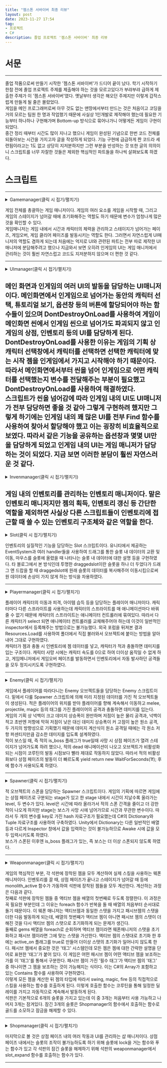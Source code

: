 ```yaml
---
title: "젬스톤 서바이버 최종 리뷰"
layout: post
date: 2023-11-27 17:54
tag:
- 프로젝트
- C#
description: 졸업 프로젝트 '젬스톤 서바이버' 최종 리뷰
---
```


# 서문
---
졸업 작품으로써 만들기 시작한 '젬스톤 서바이버'가 드디어 끝이 났다. 학기 시작하기 한참 전에 졸업 프로젝트 주제를 제출해야 하는 것을 모르고있다가 부랴부랴 급하게 제출한 주제가 이 '젬스톤 서바이버'였다. 옛날부터 생각은 해오던 주제지만 이렇게 갑작스럽게 만들게 될 줄은 몰랐었다.  
게임을 메인 프로그래머로써 아무 것도 없는 맨땅에서부터 만드는 것은 처음이고 코딩을 거의 모르는 팀원 한 명과 작업했기 때문에 사실상 1인개발로 제작해야 했는데 필요한 기능부터 하나하나 구현해가며 Bottom-up 방식으로 묶어나가니 어떻게든 게임이 구현이 되었다.  
중간 정리 때부터 시간도 많이 지나고 했으니 게임이 완성된 기념으로 한번 코드 전체를 되돌아보는 시간을 가지고자 글을 작성하게 되었다. 기능 구현에 급급하게 짠 코드라 세련됨이라고는 1도 없고 상당히 지저분하지만 그런 부분을 반성하는 것 또한 글의 의의이니 스크립트를 너무 자잘한 것들은 제외한 핵심적인 파트들을 하나씩 살펴보도록 하겠다.  

# 스크립트
---

<details>
<summary>Gamemanager(클릭 시 접기/펼치기)</summary>
<div markdown="1">

{% highlight c# %}
using System.Collections;
using System.Collections.Generic;
using TMPro;
using UnityEngine;
using UnityEngine.SceneManagement;
using UnityEngine.UI;

public class gamemanager : MonoBehaviour
{
    public static gamemanager instance=null;
    public poolmanager poolmng;
    public GameObject inventory;
    public invenmanager invenmanager;
    public playermanager player;
    public Spawner spawner;
    public Slider hpbar;
    public GameObject hp_red;
    public GameObject uimng;
    public uimanager ui;
    public int char_num;
    public float gameTime;
    public bool inv_active=false;
    public TMP_Text min_text;
    public TMP_Text sec_text; 
    public TMP_Text gold_text;
    public TMP_Text kill_text;
    public int gold=0;
    public int kill=0;
    public gemData char1;
    public gemData char2;
    public gemData char3;
    public GameObject game_over_screen;
    public GameObject clear_screen;
    public float maxGameTime = 2 * 10f; // 20�? / 5 * 60f >> 5�?
    public float health;
    public float maxhealth=1000;
    public bool isLive = true;

    void Awake() //게임 초기화 및 ui매니저 데이터 인계받음
    {
        if(instance==null) {
            instance=this;
        }
        else {
            Destroy(this);
        }
        min_text.text="00";
        sec_text.text="00";
        gold_text.text="000";
        uimng=GameObject.Find("UImanager");
        ui=uimng.GetComponent<uimanager>();
        char_num=ui.char_num;
        hp_refresh();
    }

    private void Start() {
        if(char_num==1) {
            GameObject mn=invenmanager.monoliths[0];
            weaponmanager wpmn=mn.GetComponent<weaponmanager>();
            wpmn.gems[0]=char1;
            wpmn.mono_slots[0].g=char1;
            wpmn.monolith_active();
        }
        else if(char_num==2) {
            GameObject mn=invenmanager.monoliths[0];
            weaponmanager wpmn=mn.GetComponent<weaponmanager>();
            wpmn.gems[0]=char2;
            wpmn.mono_slots[0].g=char2;
            wpmn.monolith_active();
            player.char_select2();
        }
        else if(char_num==3) {
            GameObject mn=invenmanager.monoliths[0];
            weaponmanager wpmn=mn.GetComponent<weaponmanager>();
            wpmn.gems[0]=char3;
            wpmn.mono_slots[0].g=char3;
            wpmn.monolith_active();
            player.char_select3();
        }
    }

    public void hp_refresh() {
        hpbar.value=health/maxhealth;
        if(hpbar.value==0) hp_red.SetActive(false);
    }
    

    private void Update()
    {
        gameTime += Time.deltaTime;

        //if(gameTime > maxGameTime){
           // gameTime = maxGameTime;
        //}

        int min=(int)gameTime / 60;
        int sec=((int)gameTime - min*60) % 60;

        if(sec>=60) {
            sec-=60;
        }
        if(min<10) min_text.text="0"+min.ToString();
        else min_text.text=min.ToString();

        if(sec<10) sec_text.text="0"+sec.ToString();
        else sec_text.text=sec.ToString();

        if(gold<10) gold_text.text="00"+gold.ToString();
        else if(gold<100) gold_text.text="0"+gold.ToString();
        else gold_text.text=gold.ToString();

        if(Input.GetKeyDown(KeyCode.I)) { //인벤토리 오픈 및 초기화
            inventory.SetActive(true);
            invenmanager.slot_refresh();
            hpbar.gameObject.SetActive(false);
            Time.timeScale=0;
            inv_active=true;
        }

        if(inv_active==true && Input.GetKeyDown(KeyCode.Escape)) {//인벤토리 켜져있을시 닫고 인벤이 꺼져있으면 설정창을 on
            GameObject[] monoliths=invenmanager.monoliths;
            foreach(GameObject mono in monoliths) {
                mono.GetComponent<weaponmanager>().monolith_active();
            }
            inventory.SetActive(false);
            hpbar.gameObject.SetActive(true);
            inv_active=false;
            Time.timeScale=1;
        }
    }

    public void merchant_phase() { //게임 시작 후 일정시간이 지나면 상점 페이즈를 오픈, 시간을 정지함
    //그와 동시에 현재 스테이지에 있던 모든 오브젝트를 비활성화함으로써 초기화
        foreach(List<GameObject> pool in poolmng.pools) {
            foreach(GameObject obj in pool) {
                obj.SetActive(false);
            }
        }
        spawner.stage++;
        spawner.boss_spawned=false;
        gameTime=0;
        Time.timeScale=0;
        ui.merchant_on();
    }

    public void game_over() {
        game_over_screen.SetActive(true);
        StartCoroutine(game_over_back());
    }

    public void game_clear() {
        clear_screen.SetActive(true);
        kill_text.text=kill.ToString();
        StartCoroutine(game_over_back());
    }

    IEnumerator game_over_back() {
        yield return new WaitForSeconds(4f);
        SceneManager.LoadScene("starting scene");
    }

}
{% endhighlight %}

</div>
</details>

게임 전체를 총괄하는 게임 매니저이다. 게임의 여러 요소를 게임을 시작할 때, 그리고 게임의 스테이지가 넘어갈 때에 초기화해주는 역할도 하기 때문에 변수가 엄청나게 많은 것을 확인할 수 있다.  
게임매니저는 게임 내에서 시간과 캐릭터의 체력을 관리하고 스테이지가 넘어가는 페이즈, 게임오버, 게임 클리어 페이즈를 발동시키는 역할도 한다. 그러면서 자연스럽게 UI매니저의 역할도 겸하게 되는데 처음에는 억지로 UI와 관련된 파트는 전부 따로 제작한 UI매니저에 분담해주려고 했으나 지금와서 보면 오히려 인게임의 UI는 게임 매니저에서 관리하는 것이 훨씬 자연스럽고 코드도 지저분하지 않으며 더 편한 것 같다.  

---  
<details>
<summary>UImanager(클릭 시 접기/펼치기)</summary>
<div markdown="1">

{% highlight c# %}
using System.Collections;
using System.Collections.Generic;
using UnityEngine;
using UnityEngine.UI;
using UnityEngine.SceneManagement;

public class uimanager : MonoBehaviour
{
    public static uimanager ui_instance=null;
    public GameObject startpannnel;
    public GameObject characterpannel;
    public GameObject charremindpannel;
    public GameObject quitremindpannel;
    public GameObject ingame_option;
    public GameObject merchant_pannel;
    public GameObject tuto_pannel;
    public GameObject main_option;
    bool in_game=false;
    public bool pause=false;
    Button fsbtn;
    Button wsbtn;
    Button backbtn;
    public int char_num;
   
   private void Awake() {
    if(ui_instance==null) {
            ui_instance=this;
            DontDestroyOnLoad(this.gameObject);
        }
    else {
        Destroy(ui_instance.gameObject);
        ui_instance=this;
        DontDestroyOnLoad(this.gameObject);
    }
   }
   public void startbutton() {
    startpannnel.SetActive(false);
    characterpannel.SetActive(true);
   }

   public void main_option_button() {
    main_option.SetActive(true);
   }
   public void main_option_back() {
    main_option.SetActive(false);
   }

   public void tuto_button() {
    tuto_pannel.SetActive(true);
   }
   public void tuto_back_button() {
    tuto_pannel.SetActive(false);
   }
   public void characterselect1() {
    char_num=1;
    charremindpannel.SetActive(true);
   }

   public void characterselect2() {
    char_num=2;
    charremindpannel.SetActive(true);
   }

   public void characterselect3() {
    char_num=3;
    charremindpannel.SetActive(true);
   }

   public void characteryes() {
    characterpannel.SetActive(false);
    startpannnel=null;
    characterpannel=null;
    charremindpannel=null;
    quitremindpannel=null;
    SceneManager.LoadScene("in-game");
    in_game=true;
   }

   public void back_to_main() {
    Time.timeScale=1;
    SceneManager.LoadScene("starting scene");
   }

   public void characterno() {
    char_num=0;
    charremindpannel.SetActive(false);
   }

   public void backtomain() {
    characterpannel.SetActive(false);
    startpannnel.SetActive(true);
   }

   public void exit_button() {
    quitremindpannel.SetActive(true);
   }

   public void exit_yes() {
    Debug.Log("exited");
    Application.Quit();
   }

   public void exit_no() {
    quitremindpannel.SetActive(false);
   }

   public void full_screen() {
    Screen.sleepTimeout = SleepTimeout.NeverSleep;
    Screen.SetResolution(1920, 1080, true);
    Debug.Log("full screen");
   }

   public void window_screen() {
    Screen.sleepTimeout = SleepTimeout.NeverSleep;
    Screen.SetResolution(1280, 720, false);
    Debug.Log("windowed");
   }

   public void merchant_on() {
    merchant_pannel=GameObject.Find("Canvas").transform.Find("merchant pannel").gameObject;
    merchant_pannel.SetActive(true);
    Time.timeScale=0;
   }

   private void Update() {
    if(in_game==true && gamemanager.instance!=null) {
        //인벤토리가 꺼져있을때 esc를 누르면 인게임 옵션 패널을 띄워줌
        if(pause==true && Input.GetKeyDown(KeyCode.Escape)) {
            ingame_option.SetActive(false);
            pause=false;
            Time.timeScale=1;
        }
        else if(gamemanager.instance.inv_active==false && Input.GetKeyDown(KeyCode.Escape)) {
            ingame_option=GameObject.Find("Canvas").transform.Find("ingame_option pannel").gameObject;
            ingame_option.SetActive(true);
            Time.timeScale=0;
            pause=true;
            fsbtn=GameObject.Find("full screen button").GetComponent<Button>();
            fsbtn.onClick.AddListener(full_screen);
            wsbtn=GameObject.Find("window screen button").GetComponent<Button>();
            wsbtn.onClick.AddListener(window_screen);
            backbtn=GameObject.Find("back button").GetComponent<Button>();
            backbtn.onClick.AddListener(back_to_main);
        }
        
    }
   }
}
{% endhighlight %}

</div>
</details>

메인 화면과 인게임의 여러 UI의 발동을 담당하는 UI매니저이다. 메인화면에서 인게임으로 넘어가는 동안의 캐릭터 선택, 튜토리얼 보기, 옵션창 등의 버튼에 할당되어야 하는 함수들이 있으며 DontDestroyOnLoad를 사용하여 게임이 메인화면 씬에서 인게임 씬으로 넘어가도 파괴되지 않고 인게임의 상점, 인벤토리 등의 UI를 담당하게 된다.  
DontDestroyOnLoad를 사용한 이유는 게임의 기획 상 캐릭터 선택창에서 캐릭터를 선택하면 선택한 캐릭터에 맞는 시작 젬을 인게임에서 가지고 시작해야 하기 때문이다. 따라서 메인화면에서부터 씬을 넘어 인게임으로 어떤 캐릭터를 선택했는지 변수를 전달해주는 부분이 필요했고 DontDestroyOnLoad를 사용하여 해결하였다.  
스크립트가 씬을 넘어감에 따라 인게임 내의 UI도 UI매니저가 전부 담당하면 좋을 것 같아 그렇게 구현하려 했지만 그렇게 하기에는 인게임 내의 꽤 많은 UI를 전부 Find 함수를 사용하여 찾아서 할당해야 했고 이는 굉장히 비효율적으로 보였다. 따라서 같은 기능을 공유하는 옵션창과 몇몇 UI만을 담당하게 되었고 인게임 내의 UI는 게임 매니저가 담당하는 것이 되었다. 지금 보면 이러한 분담이 훨씬 자연스러운 것 같다.  
---

<details>
<summary>Invenmanager(클릭 시 접기/펼치기)</summary>
<div markdown="1">

{% highlight c# %}
using System;
using System.Collections;
using System.Collections.Generic;
using UnityEngine;

public class invenmanager : MonoBehaviour
{
    // Start is called before the first frame update
    public static invenmanager inventory;
    public GameObject inv_pannel;
    public gemData[] gemlist;
    public GameObject[] monoliths;
    public GameObject[] slots;
    public int gemcount=0;


    void Awake()
    {
        if(inventory==null) {
            inventory=this;
        }
        else Destroy(this.gameObject);
    }
   
    public void inven_dead() {
        foreach(GameObject obj in monoliths) {
            weaponmanager wpmn=obj.GetComponent<weaponmanager>();
            wpmn.monolith_clear();
        }
    }

    public void slot_refresh() { // 인벤토리 슬롯을 젬 리스트와 동기화시켜줌
        for(int i=0; i<slots.Length; i++) {
            if(gemlist[i]!=null){
                slots[i].GetComponent<slot>().g=gemlist[i];
            }
            Debug.Log("slot refresh");  
        }
    }

    public void gemlist_refresh() { //인벤토리 내 젬의 위치변경 등이 있을때 리스트에도 반영해줌
        gemcount=0;
        for(int i=0; i<slots.Length; i++) {
            gemlist[i]=slots[i].GetComponent<slot>().g;
            if(gemlist[i]!=null) gemcount++;
        }
        Debug.Log("gemlist refresh");  
    }

    public void add_gem(gemData gd) { //슬롯에 여유가 있다면 젬리스트에 젬 데이터를 넣어줌
        if(gemcount<slots.Length) {
            for(int i=0; i<slots.Length; i++) {
                if(gemlist[i]==null) {
                    gemlist[i]=gd;
                    gemcount++;
                    break;
                }
            }
        }
        else {
            Debug.Log("slot full");
        }
    }

}
{% endhighlight %}

</div>
</details>

게임 내의 인벤토리를 관리하는 인벤토리 매니저이다. 말은 인벤토리 매니저지만 젬의 획득, 인벤토리 갱신 등 간단한 역할을 제외하면 사실상 다른 스크립트들이 인벤토리에 접근할 때 쓸 수 있는 인벤토리 구조체와 같은 역할을 한다.  
---

<details>
<summary>Slot(클릭 시 접기/펼치기)</summary>
<div markdown="1">

{% highlight c# %}
using System.Collections;
using System.Collections.Generic;
using UnityEngine;
using UnityEngine.UI;
using UnityEngine.EventSystems;
using Unity.VisualScripting;
using TMPro;

public class slot : MonoBehaviour, IBeginDragHandler, IDragHandler, IEndDragHandler, IDropHandler, IPointerEnterHandler, IPointerExitHandler, IPointerClickHandler
{
    [SerializeField]
   private gemData pgem;
   public Image slot_img;
   public bool islock=false;
   public bool isfull=false;
   public bool begin_mono=false;
   public int slot_index;
   public GameObject pannel;
   public TMP_Text title;
   public TMP_Text explain;
   public TMP_Text tags;

   public gemData g { //젬 데이터가 있다면 투명화를 해제
    get {return pgem;}
    set {
        pgem=value;
        if(pgem==null) {
            slot_img.color=new Color(1,1,1,0);
            isfull=false;
        }
        else {
            isfull=true;
            slot_img.sprite=g.spr;
            slot_img.color=new Color(1,1,1,1);
        }
        
    }
   }

   void OnDisable() {
    pannel.SetActive(false);
   }

    public void OnPointerClick(PointerEventData eventData) {
        if(eventData.button==PointerEventData.InputButton.Right) {
            if(this.g!=null) {
                g=null;
                gamemanager.instance.gold+=10;
                invenmanager.inventory.gemlist_refresh();
            }
        }
    }

   public void OnPointerEnter(PointerEventData eventData) {
    //마우스 올리면 젬의 정보 패널을 띄움
        if(this.isfull) {
            pannel.SetActive(true);
            title.text=g.gem_name;
            explain.text=g.gem_explain;
            string str="";
            foreach(string s in g.tags) {
                str+=s + ",";
            }
            if(g.ispassive) {
                foreach(string s in g.required_tag) {
                    str+="<color=#800000ff><b>" + s + "</b></color>" + ",";
                }
            }
            str=str.Remove(str.Length - 1, 1);
            this.tags.text=str;
            Debug.Log("mouse enter");
        }
   }

    public void OnPointerExit(PointerEventData eventData) {
        //마우스 뗐을 때 창 사라짐
        if(pannel.activeSelf==true) {
            pannel.SetActive(false);
            Debug.Log("mouse exit");
        }
    }

   
    public void OnBeginDrag(PointerEventData eventData)
    { //슬롯에 젬이 있을시 슬롯을 클릭하면 draggedslot에 그 슬롯의 데이터를 복사해서 넘겨줌
        pannel.SetActive(false);
        if(isfull && !islock) {
            if(this.gameObject.tag=="monoslot") begin_mono=true;
            draggedslot.instance.dragslot=this;
            draggedslot.instance.dragset(slot_img);
            draggedslot.instance.transform.position=eventData.position;
        }
    }

    public void OnDrag(PointerEventData eventData)
    { //마우스 이동에 따라 draggedslot이 이동
        if(isfull && !islock) {
            draggedslot.instance.transform.position=eventData.position;
        }
    }

    public void OnEndDrag(PointerEventData eventData)
    { //드래그가 끝났을 시 처음에 클릭했던 슬롯에서 발동하는 함수
    //드래그의 종착점이 monolith인지, 다른 슬롯인지에 따라서 필요한 절차를 진행
        if(draggedslot.instance.is_monolith==true && draggedslot.instance.is_change==false && !islock) {
            this.g=null;
            invenmanager.inventory.gemlist[slot_index]=null;
            draggedslot.instance.is_monolith=false;
        }
        else if(draggedslot.instance.is_change==true && !islock) {
            Debug.Log(draggedslot.instance.change_gd);
            this.g=draggedslot.instance.change_gd;
            int idx=draggedslot.instance.change_idx;
            if(draggedslot.instance.is_monolith) {
                invenmanager.inventory.gemlist[slot_index]=draggedslot.instance.change_gd;
                draggedslot.instance.is_monolith=false;
            }
            else {
                invenmanager.inventory.gemlist[idx]=this.g;
                if(!begin_mono) invenmanager.inventory.gemlist[slot_index]=draggedslot.instance.change_gd;
            }
            draggedslot.instance.change_gd=null;
            draggedslot.instance.change_idx=-1;
            draggedslot.instance.is_change=false;
        }
        if(begin_mono && !islock) {
             foreach(GameObject mono in invenmanager.inventory.monoliths) {
                mono.GetComponent<weaponmanager>().monolith_reset();
            }
        }
        draggedslot.instance.drag_invisible(0);
        draggedslot.instance.dragslot=null;
        begin_mono=false;
        invenmanager.inventory.gemlist_refresh();
    }

    public void OnDrop(PointerEventData eventData)
    { //enddrag보다 먼저 발동하는 함수로 드래그가 끝난 위치에 있는 슬롯에서 발동
    //드래그가 끝난 위치가 monolith라면 젬데이터를 monolith로 넘겨주고 refresh
    //드래그가 끝난 위치가 다른 슬롯이라면 그 슬롯에 draggedslot의 데이터를 넘기고 슬롯의 데이터를 받아옴
        if(draggedslot.instance.dragslot!=null && this.gameObject.tag=="monoslot" && !islock) {
            if(this.g!=null) {
                draggedslot.instance.change_idx=this.slot_index;
                draggedslot.instance.change_gd=this.g;
                draggedslot.instance.is_change=true;
            }
            this.g=draggedslot.instance.dragslot.g;
            foreach(GameObject mono in invenmanager.inventory.monoliths) {
                mono.GetComponent<weaponmanager>().monolith_reset();
            }
            draggedslot.instance.is_monolith=true;
        }
        else if(draggedslot.instance.dragslot!=null && this.gameObject.tag=="slot" && !islock) {
            draggedslot.instance.change_idx=this.slot_index;
            draggedslot.instance.change_gd=this.g;
            this.g=draggedslot.instance.dragslot.g;
            draggedslot.instance.is_change=true;
        }
    }
}
{% endhighlight %}

</div>
</details>

인벤토리의 실질적인 기능을 담당하는 Slot 스크립트이다. 유니티에서 제공하는 EventSystem과 여러 handler들을 사용하여 드래그를 통한 슬롯 내 데이터의 교환 및 이동, 마우스를 슬롯에 올렸을 때 나타나는 슬롯 내 데이터에 대한 설명 등을 구현하였다. 타 블로그에서 본 방식인데 투명한 draggedslot이란 슬롯을 하나 더 두었다가 드래그 앤 드랍을 할 때 draggedslot에 원래 슬롯의 데이터를 복사해주어 이동시킴으로써 원 데이터에 손상이 가지 않게 하는 방식을 차용하였다.  

---
<details>
<summary>Playermanager(클릭 시 접기/펼치기)</summary>
<div markdown="1">

{% highlight c# %}
using System.Collections;
using System.Collections.Generic;
using UnityEngine;

public class playermanager : MonoBehaviour
{
    public invenmanager inv;
    Rigidbody2D rigid;
    public Vector2 inputvec;
    public GameObject pivot;
    SpriteRenderer spriter;
    Animator anim;
    float char_speed=0.1f;

    private void Awake() {
        rigid = GetComponent<Rigidbody2D>();
        spriter = GetComponent<SpriteRenderer>();
        anim = GetComponent<Animator>();
    }
    
    public void char_select2() {
        anim.runtimeAnimatorController=(RuntimeAnimatorController)Resources.Load("AcPlayer2");
    }
    public void char_select3() {
        anim.runtimeAnimatorController=(RuntimeAnimatorController)Resources.Load("AcPlayer3");
    }
    void Update() { //캐릭터 이동
        inputvec.x=Input.GetAxis("Horizontal")*char_speed;
        inputvec.y=Input.GetAxis("Vertical")*char_speed;
    }

    public void player_dead() {
        char_speed=0;
        gamemanager.instance.game_over();
        invenmanager.inventory.inven_dead();
    }

    private void FixedUpdate() { //area와 함께 이동시켜줌
        rigid.MovePosition(rigid.position + inputvec);
    }


    private void OnTriggerEnter2D(Collider2D collision) { //젬과 충돌시 인벤의 젬리스트에 추가
        if(collision.gameObject.tag == "gem") {
            Debug.Log("gem");
            gemData gd = collision.gameObject.GetComponent<gem>().GemData;
            inv.add_gem(gd);
            collision.gameObject.SetActive(false);
        }
    }
    void LateUpdate(){ //걷는 애니메이션 재생
        anim.SetFloat("Speed", inputvec.magnitude);

        if (inputvec.x != 0) {
            spriter.flipX = inputvec.x < 0;


        }
    }
    void OnCollisionStay2D(Collision2D collision)
    {
        if (!gamemanager.instance.isLive)
            return;

        if(gamemanager.instance.health >=0) {
            Enemy enemy=collision.gameObject.GetComponent<Enemy>();
            gamemanager.instance.health-=enemy.damage;
            gamemanager.instance.hp_refresh();
            Debug.Log(enemy.damage);
        }
        else if(gamemanager.instance.health < 0)
        {
            for(int index=2; index < transform.childCount; index++)
            {
                transform.GetChild(index).gameObject.SetActive(false);
            }
            player_dead();
            anim.SetTrigger("Dead");
        }
    }
}
{% endhighlight %}

</div>
</details>

플레이어 캐릭터의 이동과 피격, 아이템 습득 등을 담당하는 플레이어 매니저이다. 캐릭터마다 다른 스프라이트를 사용하는데 캐릭터의 스프라이트를 매 애니메이션마다 바꿔줄 수 없기 때문에 캐릭터의 스프라이트는 애니메이터 컨트롤러에 묶여있다. 따라서 다른 캐릭터가 select 되면 애니메이터 컨트롤러를 교체해주어야 하는데 이것이 일반적인 inspector에서 등록해주는 방법으로는 불가능했다. 외국 포럼을 뒤져본 결과 Resources.Load를 사용하여 폴더에서 직접 불러와서 오브젝트에 붙이는 방법을 알아내어 그대로 구현하였다.  
캐릭터가 젬과 충돌 시 인벤토리에 젬 데이터를 넣고, 캐릭터가 적과 충돌하면 데미지를 입는 구조이다. 캐릭터 사망 시에는 캐릭터 속도를 0으로 하여 더이상 움직일 수 없게 하고, 게임메니저에서 게임오버 페이즈를 발동하면서 인벤토리에서 자동 발사하던 공격들을 모두 정지시키도록 구현하였다.  

---

<details>
<summary>Enemy(클릭 시 접기/펼치기)</summary>
<div markdown="1">

{% highlight c# %}
using System;
using System.Collections;
using System.Collections.Generic;
using UnityEngine;
using Random=UnityEngine.Random;

public class Enemy : MonoBehaviour
{
    public float speed;
    public float health;
    public float maxHealth;
    public float fireres;
    public float iceres;
    public float lightres;
    public float damage;
    public bool[] cursed=new bool[11];
    public int gold;
    public bool is_boss=false;
    public RuntimeAnimatorController[] animCon;
    public Rigidbody2D target;
    int spriteType;

    public gemspawner gemspawner;

    public GameObject gem_effect;
    Animator gem_anim;
    bool isLive = true;

    Rigidbody2D rigid;
    Collider2D coll;
    Animator anim;
    SpriteRenderer spriter;
    WaitForFixedUpdate wait;


    void Awake() //변수 할당
    {
        rigid = GetComponent<Rigidbody2D>();
        coll = GetComponent<Collider2D>();
        spriter = GetComponent<SpriteRenderer>();
        anim = GetComponent<Animator>();
        wait = new WaitForFixedUpdate();
        gemspawner=gamemanager.instance.GetComponent<gemspawner>();
        Array.Fill(cursed,false);
    }
    void FixedUpdate()
    { //몬스터 이동
        if(!isLive || anim.GetCurrentAnimatorStateInfo(0).IsName("Hit"))
            return;
        Vector2 dirVec = target.position - rigid.position;
        Vector2 nextVec = dirVec.normalized * speed * Time.fixedDeltaTime;
        rigid.MovePosition(rigid.position + nextVec);
        rigid.velocity = Vector2.zero;
    }
    void LateUpdate() 
    {
        if(!isLive)
            return;
        spriter.flipX = target.position.x < rigid.position.x;
    }
    void OnEnable() 
    {
        target = gamemanager.instance.player.GetComponent<Rigidbody2D>();
        isLive = true;
        coll.enabled = true;
        rigid.simulated = true;
        spriter.sortingOrder = 2;
        anim.SetBool("Dead", false);
        health = maxHealth;
    }

    public void Init(SpawnData data)
    { //몬스터 스탯 초기화
        Debug.Log(data.spriteType);
        spriteType = data.spriteType;
        anim.runtimeAnimatorController = animCon[data.spriteType];
        speed = data.speed;
        maxHealth = data.health;
        health = data.health;
        damage=data.damage;
        fireres=data.fireres;
        iceres=data.iceres;
        lightres=data.lightres;
        gold=data.gold;
        is_boss=data.is_boss;
        if(is_boss) rigid.mass=50;
    }

    void OnTriggerEnter2D(Collider2D collision) 
    { //공격을 받으면 저항을 계산하여 데미지를 입음
        if (!collision.CompareTag("Bullet") && !collision.CompareTag("melee") && !collision.CompareTag("magic"))
            return;

        if(collision.CompareTag("Bullet")) {
            float dam=collision.GetComponent<projectile>().damage;
            if(collision.GetComponent<projectile>().fire) dam-=dam*(this.fireres-collision.GetComponent<projectile>().anti_fireres);
            else if(collision.GetComponent<projectile>().ice) dam-=dam*(this.iceres-collision.GetComponent<projectile>().anti_iceres);
            else if(collision.GetComponent<projectile>().lightn) dam-=dam*(this.lightres-collision.GetComponent<projectile>().anti_lightres);
            health -= dam;
            float force=collision.GetComponent<projectile>().force;
            StartCoroutine(KonckBack(force));
            audiomanager.instance.PlaySfx(audiomanager.Sfx.Range);
        }
        else if(collision.CompareTag("melee")) {
            float dam=collision.GetComponent<melee>().damage;
            if(collision.GetComponent<melee>().fire) dam-=dam*(this.fireres-collision.GetComponent<melee>().anti_fireres);
            else if(collision.GetComponent<melee>().ice) dam-=dam*(this.iceres-collision.GetComponent<melee>().anti_iceres);
            else if(collision.GetComponent<melee>().lightn) dam-=dam*(this.lightres-collision.GetComponent<melee>().anti_lightres);
            health -= dam;
            float force=collision.GetComponent<melee>().force;
            StartCoroutine(KonckBack(force));
            audiomanager.instance.PlaySfx(audiomanager.Sfx.Melee);
        }
        else if(collision.CompareTag("magic")) {
            float dam=collision.GetComponent<magic>().damage;
            if(collision.GetComponent<magic>().fire) dam-=dam*(this.fireres-collision.GetComponent<magic>().anti_fireres);
            else if(collision.GetComponent<magic>().ice) dam-=dam*(this.iceres-collision.GetComponent<magic>().anti_iceres);
            else if(collision.GetComponent<magic>().lightn) dam-=dam*(this.lightres-collision.GetComponent<magic>().anti_lightres);
            health -= dam;
            StartCoroutine(KonckBack());
        }

        if(health > 0){
            //체력이 남아있을시 hit
            anim.SetTrigger("Hit");
            audiomanager.instance.PlaySfx(audiomanager.Sfx.Hit);
        }
        else {
            //사망 과정 진행
            isLive = false;
            coll.enabled = false;
            rigid.simulated = false;
            spriter.sortingOrder = 1;
            if(this.is_boss) {
                if(this.spriteType==4) gamemanager.instance.game_clear();
                else StartCoroutine(open_merchant());
            }
            anim.SetBool("Dead", true);
            audiomanager.instance.PlaySfx(audiomanager.Sfx.Dead);
        }
    }

    IEnumerator KonckBack(float knockforce=3)
    {
        yield return wait; //애니메이션 중첩을 막기위해 유예를 줌
        Vector3 playerPos = gamemanager.instance.player.transform.position;
        Vector3 dirVec = transform.position - playerPos;
        rigid.AddForce(dirVec.normalized * knockforce, ForceMode2D.Impulse);
    }

    void Dead(){ //몬스터 사망 시 현재 위치에 젬을 떨어뜨리고 active false
        int i=Random.Range(0,11);
        if(i==0) {
        var gem=gemspawner.gem_spawn();
        gem.transform.position=this.transform.position;
        var vfx=Instantiate(gem_effect);
        gem_anim=vfx.GetComponent<Animator>();
        vfx.transform.position=this.transform.position;
        }
        gamemanager.instance.gold+=this.gold;
        gamemanager.instance.kill++;
        gameObject.SetActive(false);
    }

    IEnumerator open_merchant() {
        yield return new WaitForSeconds(1f);
        gamemanager.instance.merchant_phase();
    }
}
{% endhighlight %}

</div>
</details>

게임에서 플레이어를 따라다니는 Enemy 오브젝트들을 담당하는 Enemy 스크립트이다. 밑에서 다룰 Spawner 스크립트에 의해 미리 지정된 데이터를 가진 적 오브젝트들이 생성된다. 적은 플레이어의 위치를 받아 플레이어를 향해 계속해서 이동하고 melee, projectile, magic 등의 태그를 가진 플레이어의 공격과 충돌하면 데미지를 입는다.  
게임의 기획 상 넉백이 크고 데미지 상승폭이 완만하며 저점이 높은 물리 공격과, 넉백이 적고 초반엔 저항에 막혀 저점이 낮은 대신 데미지 상승폭이 커 고점이 높은 원소 공격, 두 가지의 방향성으로 기획했기 때문에 데미지 계산식이 원소 공격일 때에는 각 원소 저항 퍼센티지만큼 감소한 데미지를 입도록 설계하였다.  
적이 보스일 때, 즉 적의 is_boss 플래그가 true일때 사망 시 상점 페이즈가 열려 스테이지가 넘어가도록 하려 했으나, 적의 dead 애니메이션이 나오고 오브젝트가 비활성화 되는 시점이 코루틴의 발동 시점보다 빨라 제대로 작동하지 않았다. 따라서 적의 비활성화보다 상점 페이즈의 발동이 더 빠르도록 yield return new WaitForSeconds(1f); 후에 함수가 사용되도록 하였다.  

---
<details>
<summary>Spawner(클릭 시 접기/펼치기)</summary>
<div markdown="1">
{% highlight c# %}
using System;
using System.Collections;
using System.Collections.Generic;
using UnityEngine;
using Random=UnityEngine.Random;

public class Spawner : MonoBehaviour
{
    public Transform[] spwanPoint;
    public SpawnData[] spawnData;
    public int stage=1;
    public int level;
    public bool boss_spawned=false;
    public Dictionary<Tuple<int,int>,int[]> dic;
    float timer;

    void Awake() 
    {
        spwanPoint = GetComponentsInChildren<Transform>();  
        dic=new Dictionary<Tuple<int,int>,int[]>();
        dic_add();  
    }

    void dic_add() {
        dic.Add(new Tuple<int, int>(1,0),new int[]{0});
        dic.Add(new Tuple<int, int>(1,1),new int[]{0,1});
        dic.Add(new Tuple<int, int>(1,2),new int[]{0,1,3});
        dic.Add(new Tuple<int, int>(2,0),new int[]{0});
        dic.Add(new Tuple<int, int>(2,1),new int[]{7,1});
        dic.Add(new Tuple<int, int>(2,2),new int[]{0,1,6});
        dic.Add(new Tuple<int, int>(3,0),new int[]{7,8});
        dic.Add(new Tuple<int, int>(3,1),new int[]{7,8,9});
        dic.Add(new Tuple<int, int>(3,2),new int[]{7,8,9,5});
        dic.Add(new Tuple<int, int>(4,0),new int[]{10,11});
        dic.Add(new Tuple<int, int>(4,1),new int[]{10,11,12});
        dic.Add(new Tuple<int, int>(4,2),new int[]{10,11,12,4});
    }

    void Update() //게임 진행 시간에 따라 게임의 스테이지 레벨이 증가
    {
        timer += Time.deltaTime;
        level = Mathf.Min(Mathf.FloorToInt(gamemanager.instance.gameTime / 120f), 2);

        if(level<spawnData.Length && timer > spawnData[level+stage/3].spawnTime)
        {
            timer = 0;
            Spawn();
        }
    }
    void Spawn() //풀에서 몬스터를 정해진 스폰포인트에서 랜덤하게 pulling
    {
        var t=new Tuple<int, int>(stage,level);
        int[] arr=dic[t]; int leng=arr.Length;
        int rand=Random.Range(0,leng);
        int idx=arr[rand];
        if(spawnData[idx].is_boss) {
            if(boss_spawned) {
                GameObject Enemy = gamemanager.instance.poolmng.pulling(2);
                Enemy.transform.position = spwanPoint[Random.Range(1, spwanPoint.Length)].position;
                Enemy.GetComponent<Enemy>().Init(spawnData[0]);
            }
            else {
                GameObject Enemy = gamemanager.instance.poolmng.pulling(2);
                Enemy.transform.position = spwanPoint[Random.Range(1, spwanPoint.Length)].position;
                Enemy.GetComponent<Enemy>().Init(spawnData[idx]);
                boss_spawned=true;
            }
        }
        else {
            GameObject Enemy = gamemanager.instance.poolmng.pulling(2);
            Enemy.transform.position = spwanPoint[Random.Range(1, spwanPoint.Length)].position;
            Enemy.GetComponent<Enemy>().Init(spawnData[idx]);
        }
    }
}

[System.Serializable]
public class SpawnData
{
    public float spawnTime;
    public int spriteType;
    public int health;
    public float speed;
    public float damage;
    public float fireres;
    public float iceres;
    public float lightres;
    public int gold;
    public bool is_boss=false;
}
{% endhighlight %}

</div>
</details>

적 오브젝트의 스폰을 담당하는 Spawner 스크립트이다. 게임의 기획에 따르면 게임에는 상점 페이즈로 구분되는 stage가 있고 한 stage 내에서 시간이 지날수록 올라가는 level, 두 변수가 있다. level은 시간에 따라 올라가서 적의 스폰 간격을 줄이고 더 강한 적이 나오게 하지만 stage는 보스가 사망 시에 넘어가므로 시간과 무관한 변수이다. 따라서 두 개의 변수를 key로 가진 hash 자료구조가 필요했는데 C#의 Dictionary와 Tuple 자료구조를 사용하여 구축하였다. Unity에서 Dictionary는 다른 일반적인 배열 등과 다르게 Inspector 창에서 값을 입력하는 것이 불가능하므로 Awake 시에 값을 모두 입력시키도록 하였다.  
보스가 스폰된 이후엔 is_boss 플래그가 있는, 즉 보스는 더 이상 스폰되지 않도록 하였다.  

---

<details>
<summary>Weaponmanager(클릭 시 접기/펼치기)</summary>
<div markdown="1">
{% highlight c# %}
using System.Collections;
using System.Collections.Generic;
using UnityEngine;
using DG.Tweening;
using System;
using Random=UnityEngine.Random;

public class weaponmanager : MonoBehaviour
{
    public int prefabid; //할당된 액티브 젬의 id
    public float damage; //피해
    public float delay_percent=1;
    public int element=0; //속성
    public float force=3; //넉백 강도
    public int count; //발사 수
    public int penet; //관통
    public float radius; //반경
    public float speed; //탄속
    public int gem_color; //젬 색깔
    public List<int> curse; //저주 목록
    public GameObject player; //플레이어 위치
    public GameObject pivot; //플레이어의 회전축
    public GameObject pivot1;
    public gemData[] gems; //석판의 젬 목록
    public bool active_on=false;
    public int slot_index=0; //새로 개방된 슬롯 숫자
    public slotback[] expand_slots; //아직 열리지 않은 슬롯 목록
    public slot[] mono_slots; //석판의 슬롯 목록
    public GameObject special_manager;
    Tween tween;
    Coroutine crt;
    Coroutine spcrt=null;

    void Start() {
    }

    public void slot_expand() { //새로 열린 슬롯 개수가 3이 될때까지 개방 가능
        if(slot_index<3) {
            expand_slots[slot_index].slot_active();
            slot_index++;
        }
        else Debug.Log("all slot expanded");
    }


    IEnumerator magicuse(float delay) {//count만큼 마법을 pulling하여 발동시킴
    //wave 마법의 경우 중첩되면 밸런스가 무너지므로 count를 1로 고정
        while(true) {
            yield return new WaitForSeconds(delay);
            for(int i=0; i<count; i++) {
                GameObject mag=gamemanager.instance.poolmng.pulling(prefabid);
                if(prefabid==5) count=1;
                mag.transform.position=this.transform.position;
                mag.GetComponent<magic>().init(this.prefabid,this.damage,this.radius, this.element, player.transform);
            }
        }
    }
    IEnumerator projectile(float delay)
    { //delay마다 count만큼 fire 함수를 발동
        while(true)
        {
            yield return new WaitForSeconds(delay);
            for(int i=0; i<count; i++) {
                StartCoroutine(fire());
            }
        }
    }

    IEnumerator shotgun_fire(float delay) {
        while(true)
        {
            yield return new WaitForSeconds(delay);
            float dam=damage*2/10;
            float x=1.73f;
            StartCoroutine(shotgun(x, 1.3f, dam));
            StartCoroutine(shotgun(x,-1.3f,dam));
            for(int i=0; i<count-2; i++) {
                float y=Random.Range(-1.3f,1.3f);
                StartCoroutine(shotgun(x,y,dam));
            }
        }
    }

    IEnumerator fire() {
        //캐릭터 전방 180도 범위중 랜덤으로 투사체를 발사하는 함수
        GameObject dagger = gamemanager.instance.poolmng.pulling(prefabid);
        dagger.transform.position = player.transform.position;
        dagger.GetComponent<projectile>().init(damage, penet,element, curse, force);
        float x=Random.Range(0, 30);
        if(this.prefabid==10) x=Random.Range(-30,0);
        float y=Random.Range(-30,30);
        Vector3 dir=new Vector3(x,y,0);
        dir=dir.normalized;
        dagger.transform.rotation=Quaternion.FromToRotation(Vector3.up,dir);
        Rigidbody2D rigid=dagger.GetComponent<Rigidbody2D>();
        rigid.velocity=Vector2.zero;
        rigid.velocity=dir*speed;
        yield return null;
        StartCoroutine(daggerfalse(dagger));
    }

    IEnumerator shotgun(float a, float b, float dam) {
        //캐릭터 전방 180도 범위중 랜덤으로 투사체를 발사하는 함수
        GameObject dagger = gamemanager.instance.poolmng.pulling(prefabid);
        dagger.transform.position = player.transform.position;
        dagger.GetComponent<projectile>().init(dam, penet,element, curse, force);
        dagger.transform.localScale=new Vector3(0.35f,0.35f,0.35f);
        Vector3 dir=new Vector3(a,b,0);
        dir=dir.normalized;
        dagger.transform.rotation=Quaternion.FromToRotation(Vector3.up,dir);
        Rigidbody2D rigid=dagger.GetComponent<Rigidbody2D>();
        rigid.velocity=Vector2.zero;
        rigid.velocity=dir*speed;
        yield return null;
        StartCoroutine(daggerfalse(dagger));
    }

    IEnumerator daggerfalse(GameObject used_dagger) {
        yield return new WaitForSeconds(5f);
        used_dagger.SetActive(false);
    }

    IEnumerator swing(float delay) {
        //캐릭터 전방 180도만큼 근접무기를 휘두르는 함수
        while(true) {
        yield return new WaitForSeconds(delay);
        GameObject melee=gamemanager.instance.poolmng.pulling(prefabid);
        melee.transform.parent=pivot.transform;
        melee.transform.position=pivot.transform.position+new Vector3(0,1,0);
        melee.GetComponent<melee>().init(damage, penet, curse, element, radius, force);
        tween=pivot.transform.DORotate(new Vector3(0,0,180f),0.75f)
        .SetEase(Ease.OutQuart)
        .OnKill(()=> {
            pivot.transform.localEulerAngles=new Vector3(0,0,0);
            melee.SetActive(false);
        })
        .OnComplete(()=> {
            pivot.transform.localEulerAngles=new Vector3(0,0,0);
        });
        StartCoroutine(swing_false(melee));
        }
    }

    IEnumerator whirlwind() {
        GameObject melee=gamemanager.instance.poolmng.pulling(prefabid);
        melee.transform.parent=pivot1.transform;
        melee.transform.position=pivot1.transform.position+new Vector3(0,2,0);
        melee.GetComponent<melee>().init(damage, penet, curse, element, radius, force);
        tween=pivot1.transform.DORotate(new Vector3(0,0,360),2f, RotateMode.FastBeyond360)
        .SetEase(Ease.Linear)
        .SetLoops(-1)
        .OnKill(()=> {
            pivot1.transform.localEulerAngles=new Vector3(0,0,0);
            melee.SetActive(false);
        });
        yield return null;

    }

    IEnumerator swing_false(GameObject melee) {
        yield return new WaitForSeconds(0.65f);
        melee.SetActive(false);
    }

    public void skill_use() { //gem color에 따라 종류에 맞는 함수를 발동시킴
        if(gem_color==1) {
            if(this.prefabid==8) {
                crt=StartCoroutine(shotgun_fire(2f*delay_percent));
            }
            else {
                crt=StartCoroutine(projectile(2f*delay_percent));
            }
        }
        else if(gem_color==2) {
            crt=StartCoroutine(magicuse(4f*delay_percent));
        }
        else if(gem_color==3) {
            if(this.prefabid==4) crt=StartCoroutine(swing(3f*delay_percent));
            else crt=StartCoroutine(whirlwind());
        }
    }

    public void monolith_reset() { //인벤토리에서 monolith에 젬을 장착시켰을 때
    //슬롯의 젬 데이터를 monolith로 가져오는 함수
        Debug.Log("gem set");
        for(int i=0; i<3+slot_index; i++) { //향후 3을 열린 슬롯 개수로 수정
            if(mono_slots[i].gameObject.activeSelf==true) {
                gems[i]=mono_slots[i].g;
            }
        }
    }

    public void monolith_clear() { //공격의 중복발동을 방지하기 위해 공격 발동 전에 초기화해주는 함수
        this.damage=0;
        this.count=0;
        this.prefabid=0;
        this.gem_color=0;
        this.speed=0;
        this.radius=0;
        this.penet=0;
        this.element=0;
        this.force=3;
        this.delay_percent=1;
        active_on=false;
        curse.Clear();
        tween.Kill();
        if(crt!=null) StopCoroutine(crt);
        if(spcrt!=null) special_manager.GetComponent<special>().StopCoroutine(spcrt);
    }
    public void monolith_active() {
        monolith_clear();
        //인벤토리를 끌 때 monolith가 가진 젬들을 계산하여 weaponmanager가 최종적으로 스킬을 발동함
        for(int i=0; i<gems.Length; i++) {
            if(gems[i]!=null) {
                if(gems[i].isactive && i!=0) {
                    gemData tmp=gems[0];
                    gems[0]=gems[i];
                    gems[i]=tmp;
                } 
            }
        }
        foreach(gemData gd in gems) {
            if(gd==null) continue;
            if(gd.isactive && !active_on) {
                this.damage=gd.damage;
                this.count=gd.count;
                this.prefabid=gd.id;
                this.gem_color=gd.color;
                this.speed=gd.speed;
                this.radius=gd.radius;
                this.penet=gd.penet;
                this.element=gd.element;
                this.force=gd.force;
                active_on=true;
                skill_use();
            }
            else if(gd.ispassive) {
                bool flag=true;
                foreach(string s in gd.required_tag) {
                    if(gems[0]!=null && !gems[0].tags.Contains(s)) flag=false;
                }
                if(gd.required_tag.Contains("범용")) flag=true;
                if(flag) {
                    if(gd.curse!=0) curse.Add(gd.curse);
                    this.damage+=gd.damage;
                    this.speed*=gd.speed;
                    this.radius*=gd.radius;
                    this.penet+=gd.penet;
                    this.count+=gd.count;
                    this.element=gd.element;
                    this.force+=gd.force;
                    this.delay_percent*=gd.delay_reduct;
                }
            }
            else if(gd.isspecial) {
                spcrt=special_manager.GetComponent<special>().init(this);
            }
        }
    }
}
{% endhighlight}
</div>
</details>

게임의 핵심적인 부분, 각 석판에 장착된 젬을 모두 계산하여 실제 스킬을 사용하는 웨폰 매니저이다. 인벤토리를 끌 때, 상점 페이즈가 끝나고 스테이지가 넘어갈 때 등에 monolith_active 함수가 가동하여 석판에 장착된 젬들을 모두 계산한다. 계산하는 과정은 다음과 같다.  
첫째로 석판에 장착된 젬들 중 액티브 젬을 배열의 첫번째로 두도록 정렬한다. 이 과정은 꼭 필요한 부분인데 그 이유는 foreach 함수가 반복을 돌 때 배열의 처음부터 순서대로 돌기 때문이다. 이 웨폰 매니저는 액티브젬과 동일한 스탯을 가지고 패시브젬의 스탯을 더한 다음 발동하게 되는데, 배열의 첫번째가 액티브 젬이 아니면 패시브 젬의 스탯이 더해진 것을 다시 액티브 젬의 스탯으로 초기화하게 되는 문제가 생긴다.  
둘째로 gems 배열을 foreach로 순회하며 액티브 젬이라면 웨폰매니저의 스탯을 초기화하고 패시브 젬이라면 그에 맞는 스탯을 가산한다. 액티브 젬의 스탯대로 초기화 한 후에는 active_on 플래그를 true로 만들어 더이상 스탯의 초기화가 일어나지 않도록 한다. 패시브 젬에서 중요한 것은 '태그' 시스템인데 모든 젬은 젬에 대한 간략한 설명을 단어로 표현한 '태그'가 붙어 있다. 이 게임은 어떤 패시브 젬이 어떤 액티브 젬을 보조하는가를 이 '태그'를 통해서 구분한다. 패시브 젬이 가진 '필수 태그'가 액티브 젬의 '태그' 중 하나이면 그 젬을 보조하는 것이 가능해지는 식이다. 이는 C#의 Array가 포함하고 있는 Contains 함수를 사용하여 구현하였다.  
이렇게 모든 젬을 계산한 뒤 젬의 타입에 따라서 swing, magic, fire 등의 직접적으로 스킬을 사용하는 함수를 호출하게 된다. 이렇게 호출한 함수는 코루틴을 통해 일정한 딜레이를 가지고 자동적으로 계속해서 발동하게 된다.  
석판은 기본적으로 6개의 슬롯을 가지고 있는데 이 중 3개는 처음부터 사용 가능하고 나머지 3개는 잠겨있다. 잠긴 3개의 슬롯은 Shopmanager의 함수에서 호출하는 함수로 골드를 소모하고 잠금을 해제할 수 있다.

---

<details>
<summary>Shopmanager(클릭 시 접기/펼치기)</summary>
<div markdown="1">
{% highlight c# %}
using System.Collections;
using System.Collections.Generic;
using UnityEngine;
using UnityEngine.UI;

public class shopmanager : MonoBehaviour
{
   public invenmanager inv;
   public GameObject merchant_pannel;
   public Button slot_button;
   public Button link_button;
   public Button[] monolith_arrows;
   public GameObject goldless_pannel;
   GameObject[] monoliths;
   bool in_slot=false;
   bool in_link=false;

   void Start() {
      this.monoliths=inv.monoliths;
   }

   public void slot_lock() { //상점페이즈 내에서 인벤토리와 석판의 슬롯에 락을 걸어줌
      foreach(GameObject obj in inv.slots) {
         slot s=obj.GetComponent<slot>();
         s.islock=true;
      }
      foreach(GameObject obj in monoliths) {
         weaponmanager wpn=obj.GetComponent<weaponmanager>();
         foreach(slot s in wpn.mono_slots) {
            if(s.gameObject.activeSelf==true) {
               s.islock=true;
            }
         }
      }
   }

   public void slot_unlock() { //상점페이즈에서 나갈때 걸려있던 락을 모두 풀어줌
      foreach(GameObject obj in inv.slots) {
         slot s=obj.GetComponent<slot>();
         s.islock=false;
      }
      foreach(GameObject obj in monoliths) {
         weaponmanager wpn=obj.GetComponent<weaponmanager>();
         foreach(slot s in wpn.mono_slots) {
            if(s.gameObject.activeSelf==true) {
               s.islock=false;
            }
         }
      }
   }

   public void slot_open() { //슬롯 개방 메뉴에 들어갈 시 필요한 패널과 버튼을 띄워줌
      in_slot=true;
      slot_button.gameObject.SetActive(false);
      link_button.gameObject.SetActive(false);
      inv.inv_pannel.SetActive(true);
      inv.slot_refresh();
      slot_lock();
      foreach(Button btn in monolith_arrows) {
         btn.gameObject.SetActive(true);
      }
   }

   public void open_monolith0() { //각 석판의 개방 함수
      weaponmanager wpn=monoliths[0].GetComponent<weaponmanager>();
      if(gamemanager.instance.gold>=50) {
         wpn.slot_expand();
         gamemanager.instance.gold-=50;
      }
      else StartCoroutine(no_gold());
   }

   public void open_monolith1() {
      weaponmanager wpn=monoliths[1].GetComponent<weaponmanager>();
      if(gamemanager.instance.gold>=50) {
         wpn.slot_expand();
         gamemanager.instance.gold-=50;
      }
      else StartCoroutine(no_gold());
   }

   public void open_monolith2() {
      weaponmanager wpn=monoliths[2].GetComponent<weaponmanager>();
      if(gamemanager.instance.gold>=50) {
         wpn.slot_expand();
         gamemanager.instance.gold-=50;
      }
      else StartCoroutine(no_gold());
   }

   public void open_monolith3() {
      weaponmanager wpn=monoliths[3].GetComponent<weaponmanager>();
      if(gamemanager.instance.gold>=50) {
         wpn.slot_expand();
         gamemanager.instance.gold-=50;
      }
      else StartCoroutine(no_gold());
   }

   IEnumerator no_gold() {
      goldless_pannel.SetActive(true);
      yield return new WaitForSecondsRealtime(2f);
      goldless_pannel.SetActive(false);
   }

   public void return_button() { //슬롯개방 화면일땐 원래 상점으로, 상점 메인화면에선 스테이지로 돌아감
      if(in_slot==true) {
         in_slot=false;
         foreach(Button btn in monolith_arrows) {
            btn.gameObject.SetActive(false);
         }
         slot_button.gameObject.SetActive(true);
         link_button.gameObject.SetActive(true);
         slot_unlock();
         inv.inv_pannel.SetActive(false);
      }
      else if(in_link==true) {

      }
      else {
         Time.timeScale=1;
         Debug.Log("merchant close");
         foreach(GameObject obj in monoliths) {
            weaponmanager wpmn=obj.GetComponent<weaponmanager>();
            wpmn.monolith_active();
         }
         goldless_pannel.SetActive(false);
         merchant_pannel.SetActive(false);
      }
   }
}
{% endhighlight %}

</div>
</details>

마지막으로 볼 것은 상점 페이즈 내의 여러 작동과 UI를 관리하는 샵 매니저이다. 상점 페이즈 내에서는 슬롯의 조작이 불가능하도록 하기 위해 슬롯에 lock을 거는 함수와 푸는 함수가 있고 각 석판의 잠긴 슬롯을 해제하기 위해 석판의 weaponmanager에서 slot_expand 함수를 호출하는 함수가 있다.  

---